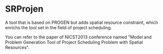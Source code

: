 SRProjen
========

A tool that is based on PROGEN but adds spatial resource constraint, which enrichs the tool set in the field of project scheduling.

You can refer to the paper of NICST2013 conference named "Model and Problem Generation Tool of Project Scheduling Problem with Spatial Resources".